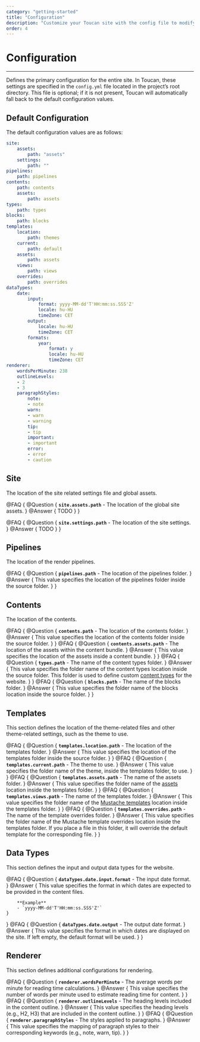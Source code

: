 ```yaml
---
category: "getting-started"
title: "Configuration"
description: "Customize your Toucan site with the config file to modify default" 
order: 4
---
```


# Configuration
---

Defines the primary configuration for the entire site. In Toucan, these settings are specified in the `config.yml` file located in the project’s root directory. This file is optional; if it is not present, Toucan will automatically fall back to the default configuration values.

## Default Configuration

The default configuration values are as follows:

```yaml
site:
    assets:
        path: "assets"
    settings:
        path: ""
pipelines:
    path: pipelines
contents:
    path: contents
    assets:
        path: assets
types:
    path: types
blocks:
    path: blocks
templates:
    location:
        path: themes
    current:
        path: default
    assets:
        path: assets
    views:
        path: views
    overrides:
        path: overrides
dataTypes:
    date:
        input:
            format: yyyy-MM-dd'T'HH:mm:ss.SSS'Z'
            locale: hu-HU
            timeZone: CET
        output: 
            locale: hu-HU
            timeZone: CET
        formats:
            year:
                format: y
                locale: hu-HU
                timeZone: CET
renderer:
    wordsPerMinute: 238
    outlineLevels:
    - 2
    - 3
    paragraphStyles:
        note:
        - note
        warn:
        - warn
        - warning
        tip:
        - tip
        important:
        - important
        error:
        - error
        - caution
```

## Site

The location of the site related settings file and global assets.

@FAQ {
    @Question {
        **`site.assets.path`** - The location of the global site assets.
    }
    @Answer {
        TODO
    }
}


@FAQ {
    @Question {
        **`site.settings.path`** - The location of the site settings.
    }
    @Answer {
        TODO
    }
}


## Pipelines

The location of the render pipelines.

@FAQ {
    @Question {
        **`pipelines.path`** - The location of the pipelines folder.
    }
    @Answer {
        This value specifies the location of the pipelines folder inside the source folder.
    }
}

## Contents

The location of the contents.

@FAQ {
    @Question {
        **`contents.path`** - The location of the contents folder.
    }
    @Answer {
        This value specifies the location of the contents folder inside the source folder.
    }
}
@FAQ {
    @Question {
        **`contents.assets.path`** - The location of the assets within the content bundle.
    }
    @Answer {
        This value specifies the location of the assets inside a content bundle.
    }
}
@FAQ {
    @Question {
        **`types.path`** - The name of the content types folder.
    }
    @Answer {
        This value specifies the folder name of the content types location inside the source folder. This folder is used to define custom [content types](/docs/content-management/content-types/) for the website.
    }
}
@FAQ {
    @Question {
        **`blocks.path`** - The name of the blocks folder.
    }
    @Answer {
        This value specifies the folder name of the blocks location inside the source folder.
    }
}

## Templates

This section defines the location of the theme-related files and other theme-related settings, such as the theme to use.

@FAQ {
    @Question {
        **`templates.location.path`** - The location of the templates folder.
    }
    @Answer {
        This value specifies the location of the templates folder inside the source folder.
    }
}
@FAQ {
    @Question {
        **`templates.current.path`** - The theme to use.
    }
    @Answer {
        This value specifies the folder name of the theme, inside the templates folder, to use.
    }
}
@FAQ {
    @Question {
        **`templates.assets.path`** - The name of the assets folder.
    }
    @Answer {
        This value specifies the folder name of the [assets](/getting-started/assets/) location inside the templates folder.
    }
}
@FAQ {
    @Question {
        **`templates.views.path`** - The name of the templates folder.
    }
    @Answer {
        This value specifies the folder name of the [Mustache templates](/getting-started/templates/mustache/) location inside the templates folder.
    }
}
@FAQ {
    @Question {
        **`templates.overrides.path`** - The name of the template overrides folder.
    }
    @Answer {
        This value specifies the folder name of the Mustache template overrides location inside the templates folder. If you place a file in this folder, it will override the default template for the corresponding file.
    }
}

## Data Types

This section defines the input and output data types for the website.

@FAQ {
    @Question {
        **`dataTypes.date.input.format`** - The input date format.
    }
    @Answer {
        This value specifies the format in which dates are expected to be provided in the content files.

        **Example**
        - `yyyy-MM-dd'T'HH:mm:ss.SSS'Z'`
    }
}
@FAQ {
    @Question {
        **`dataTypes.date.output`** - The output date format.
    }
    @Answer {
        This value specifies the format in which dates are displayed on the site. If left empty, the default format will be used.
    }
}

## Renderer

This section defines additional configurations for rendering.

@FAQ {
    @Question {
        **`renderer.wordsPerMinute`** - The average words per minute for reading time calculations.
    }
    @Answer {
        This value specifies the number of words per minute used to estimate reading time for content.
    }
}
@FAQ {
    @Question {
        **`renderer.outlineLevels`** - The heading levels included in the content outline.
    }
    @Answer {
        This value specifies the heading levels (e.g., H2, H3) that are included in the content outline.
    }
}
@FAQ {
    @Question {
        **`renderer.paragraphStyles`** - The styles applied to paragraphs.
    }
    @Answer {
        This value specifies the mapping of paragraph styles to their corresponding keywords (e.g., note, warn, tip).
    }
}
